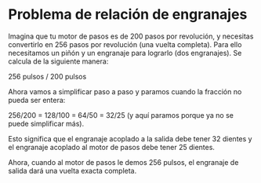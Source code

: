 # Problema de relación de engranajes

Imagina que tu motor de pasos es de 200 pasos por revolución, y necesitas convertirlo en 256 pasos por revolución (una vuelta completa). Para ello necesitamos un piñón y un engranaje para lograrlo (dos engranajes). Se calcula de la siguiente manera:

256 pulsos / 200 pulsos

Ahora vamos a simplificar paso a paso y paramos cuando la fracción no pueda ser entera:

256/200 = 128/100 = 64/50 = 32/25 (y aquí paramos porque ya no se puede simplificar más).

Esto significa que el engranaje acoplado a la salida debe tener 32 dientes y el engranaje acoplado al motor de pasos debe tener 25 dientes.

Ahora, cuando al motor de pasos le demos 256 pulsos, el engranaje de salida dará una vuelta exacta completa.
